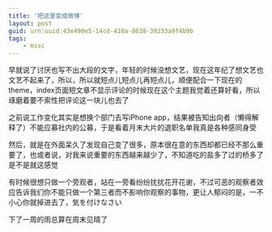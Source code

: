 ```yaml
---
title: '把这里变成微博'
layout: post
guid: urn:uuid:43e490e5-14cd-410a-8638-39233a9f4b9b
tags:
    - misc
---
```


早就说了讨厌也写不出大段的文字，年轻的时候没想文艺，现在这年纪了想文艺也文艺不起来了，所以，所以就短点儿短点儿再短点儿，顺便配合一下现在的theme，index页面短文章不显示评论的时候现在这个主题我觉着还算好看，所以琢磨着要不索性把评论这一块儿也去了

之前说工作变化其实是想换个部门去写iPhone app，结果被告知出向者（懒得解释了）不能应募社内的公募，于是看着月末大片的退职名单我真是各种感同身受

然后，就是在外面呆久了发现自己变了很多，原本很在意的东西却都已经不那么重要了，也或者说，对我来说重要的东西越来越少了，不知道吃的盐多了过的桥多了是不是就这感觉

有时候很想只做一个旁观者，站在一旁看纷纷扰扰花开花谢，不过可恶的观察者效应告诉我们你不能只做一个第三者而不影响你观察的事物，更让人郁闷的是，一不小心你就掉进去了，気を付けなさい

下了一周的雨总算在周末见晴了


